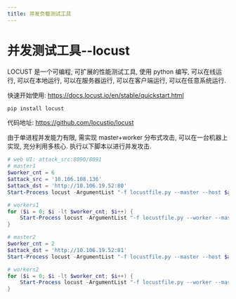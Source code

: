 ```yaml
---
title: 并发负载测试工具
---
```


# 并发测试工具--locust

LOCUST 是一个可编程, 可扩展的性能测试工具, 使用 python 编写, 可以在线运行, 可以在本地运行, 可以在服务器运行, 可以在客户端运行, 可以在任意系统运行.

快速开始使用: <https://docs.locust.io/en/stable/quickstart.html>

```ps1
pip install locust
```

代码地址: <https://github.com/locustio/locust>

由于单进程并发能力有限, 需实现 master+worker 分布式攻击, 可以在一台机器上实现, 充分利用多核心.
执行以下脚本以进行并发攻击.

```ps1
# web UI: attack_src:8090/8091
# master1
$worker_cnt = 6
$attack_src = '10.106.108.136'
$attack_dst = 'http://10.106.19.52:80'
Start-Process locust -ArgumentList "-f locustfile.py --master --host $attack_dst --users 5000 --spawn-rate 1000 --run-time 3m --web-host 0.0.0.0 --web-port 8090 --expect-workers $worker_cnt --master-bind-host $attack_src --master-bind-port 5557 --autostart --autoquit 1"

# workers1
for ($i = 0; $i -lt $worker_cnt; $i++) {
    Start-Process locust -ArgumentList "-f locustfile.py --worker --master-host $attack_src --master-port 5557"
}

# master2
$worker_cnt = 2
$attack_dst = 'http://10.106.19.52:81'
Start-Process locust -ArgumentList "-f locustfile.py --master --host $attack_dst --users 2000 --spawn-rate 1000 --run-time 3m --web-host 0.0.0.0 --web-port 8091 --expect-workers $worker_cnt --master-bind-host $attack_src --master-bind-port 5558 --autostart --autoquit 1"

# workers2
for ($i = 0; $i -lt $worker_cnt; $i++) {
    Start-Process locust -ArgumentList "-f locustfile.py --worker --master-host $attack_src --master-port 5558"
}
```
